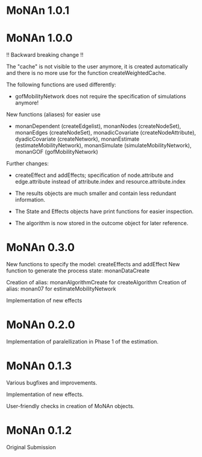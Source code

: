 # MoNAn 1.0.1



# MoNAn 1.0.0

!! Backward breaking change !!

The "cache" is not visible to the user anymore, it is created automatically
and there is no more use for the function createWeightedCache.

The following functions are used differently:

- gofMobilityNetwork does not require the specification of simulations anymore!

New functions (aliases) for easier use

- monanDependent (createEdgelist), monanNodes (createNodeSet), 
  monanEdges (createNodeSet), monadicCovariate (createNodeAttribute),
  dyadicCovariate (createNetwork), monanEstimate (estimateMobilityNetwork),
  monanSimulate (simulateMobilityNetwork), monanGOF (gofMobilityNetwork)

Further changes:

- createEffect and addEffects; specification of node.attribute and
  edge.attribute instead of attribute.index and resource.attribute.index

- The results objects are much smaller and contain less redundant information.

- The State and Effects objects have print functions for easier inspection.

- The algorithm is now stored in the outcome object for later reference.

# MoNAn 0.3.0

New functions to specify the model: createEffects and addEffect
New function to generate the process state: monanDataCreate

Creation of alias: monanAlgorithmCreate for createAlgorithm
Creation of alias: monan07 for estimateMobilityNetwork

Implementation of new effects

# MoNAn 0.2.0

Implementation of paralellization in Phase 1 of the estimation.

# MoNAn 0.1.3

Various bugfixes and improvements.

Implementation of new effects.

User-friendly checks in creation of MoNAn objects.

# MoNAn 0.1.2

Original Submission
